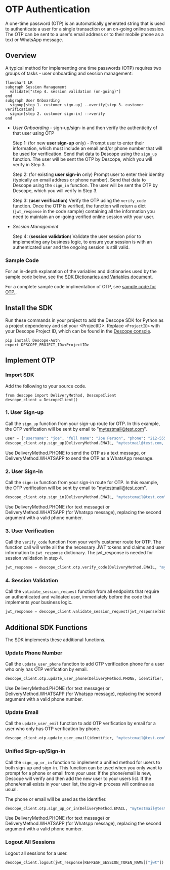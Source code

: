 # OTP Authentication

A one-time password (OTP) is an automatically generated string that is used to authenticate a user for a single transaction or an on-going online session. The OTP can be sent to a user's email address or to their mobile phone as a text or WhatsApp message.

## Overview

A typical method for implementing one time passwords (OTP) requires two groups of tasks - user onboarding and session management:

```mermaid
flowchart LR
subgraph Session Management
  validate["step 4. session validation (on-going)"]
end
subgraph User Onboarding
  signup[step 1. customer sign-up] -->verify[step 3. customer verification]
  signin[step 2. customer sign-in] -->verify
end
```

* *User Onboarding* - sign-up/sign-in and then verify the authenticity of that user using OTP

  Step 1: (for new **user sign-up** only) - Prompt user to enter their information, which must include an email and/or phone number that will be used for verification. Send that data to Descope using the `sign_up` function. The user will be sent the OTP by Descope, which you will verify in Step 3.

  Step 2: (for existing **user sign-in** only) Prompt user to enter their identity (typically an email address or phone number). Send that data to Descope using the `sign_in` function. The user will be sent the OTP by Descope, which you will verify in Step 3.

  Step 3: (**user verification**) Verify the OTP using the `verify_code` function. Once the OTP is verified, the function will return a dict (`jwt_response` in the code sample) containing all the information you need to maintain an on-going verified online session with your user.

* *Session Management*

    Step 4: (**session validation**) Validate the user session prior to implementing any business logic, to ensure your session is with an authenticated user and the ongoing session is still valid.

### Sample Code

For an in-depth explanation of the variables and dictionaries used by the sample code below, see the [SDK Dictionaries and Variables document](./deepdive.md).

For a complete sample code implmentation of OTP, see [sample code for OTP.](../samples/otp_web_sample_app.py).

## Install the SDK

 Run these commands in your project to add the Descope SDK for Python as a project dependency and set your \<ProjectID\>. Replace `<ProjectID>` with your Descope Project ID, which can be found in the [Descope console](https://app.descope.com).

```code
pip install Descope-Auth
export DESCOPE_PROJECT_ID=<ProjectID>
```

## Implement OTP

### Import SDK

Add the following to your source code.

```code
from descope import DeliveryMethod, DescopeClient
descope_client = DescopeClient()
```

### 1. User Sign-up

Call the `sign_up` function from your sign-up route for OTP. In this example, the OTP verification will be sent by email to "mytestmail@test.com".

```Python
user = {"username": "joe", "full name": "Joe Person", "phone": "212-555-1212", "email": "mytestmail@test.com"}
descope_client.otp.sign_up(DeliveryMethod.EMAIL, "mytestmail@test.com, user)
```

Use DeliveryMethod.PHONE to send the OTP as a text message, or DeliveryMethod.WHATSAPP to send the OTP as a WhatsApp message.

### 2. User Sign-in

Call the `sign-in` function from your sign-in route for OTP. In this example, the OTP verification will be sent by email to "mytestmail@test.com".

```Python
descope_client.otp.sign_in(DeliveryMethod.EMAIL, "mytestemail@test.com")
```

Use DeliveryMethod.PHONE (for text message) or DeliveryMethod.WHATSAPP (for Whatspp message), replacing the second argument with a valid phone number.

### 3. User Verification

Call the `verify_code` function from your verify customer route for OTP. The function call will write all the the necessary JWT tokens and claims and user information to `jwt_response` dictionary. The jwt_response is needed for session validation in step 4.

```Python
jwt_response = descope_client.otp.verify_code(DeliveryMethod.EMAIL, "mytestemail@test.com", code) 
```

### 4. Session Validation

Call the `validate_session_request` function from all endpoints that require an authenticated and validated user, immediately before the code that implements your business logic.

```Python
jwt_response = descope_client.validate_session_request(jwt_response[SESSION_TOKEN_NAME]["jwt"], jwt_response[REFRESH_SESSION_TOKEN_NAME]["jwt"])
```

## Additional SDK Functions

The SDK implements these additional functions.

### Update Phone Number

Call the `update_user_phone` function to add OTP verification phone for a user who only has OTP verification by email.

```python
descope_client.otp.update_user_phone(DeliveryMethod.PHONE, identifier, "212-555-1212", jwt_response[REFRESH_SESSION_TOKEN_NAME]["jwt"])
```

Use DeliveryMethod.PHONE (for text message) or DeliveryMethod.WHATSAPP (for Whatspp message), replacing the second argument with a valid phone number.

### Update Email

Call the `update_user_emil` function to add OTP verification by email for a user who only has OTP verification by phone.

```python
descope_client.otp.update_user_email(identifier, "mytestemail@test.com", jwt_response[REFRESH_SESSION_TOKEN_NAME]["jwt"])
```

### Unified Sign-up/Sign-in

Call the `sign_up_or_in` function to implement a unified method for users to both sign-up and sign-in. This function can be used when you only want to prompt for a phone or email from your user. If the phone/email is new, Descope will verify and then add the new user to your users list. If the phone/email exists in your user list, the sign-in process will continue as usual.

The phone or email will be used as the identifier.

```python
descope_client.otp.sign_up_or_in(DeliveryMethod.EMAIL, "mytestmail@test.com")
```

Use DeliveryMethod.PHONE (for text message) or DeliveryMethod.WHATSAPP (for Whatspp message), replacing the second argument with a valid phone number.

### Logout All Sessions

Logout all sessions for a user.

```python
descope_client.logout(jwt_response[REFRESH_SESSION_TOKEN_NAME]["jwt"])
```
